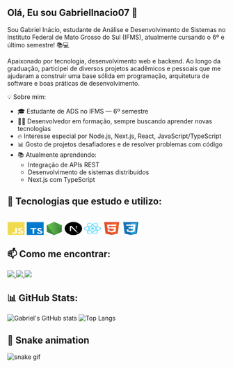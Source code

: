 ## Olá, Eu sou GabrielInacio07 👋

Sou Gabriel Inácio, estudante de Análise e Desenvolvimento de Sistemas no Instituto Federal de Mato Grosso do Sul (IFMS), atualmente cursando o 6º e último semestre! 📚💻

Apaixonado por tecnologia, desenvolvimento web e backend. Ao longo da graduação, participei de diversos projetos acadêmicos e pessoais que me ajudaram a construir uma base sólida em programação, arquitetura de software e boas práticas de desenvolvimento.

💡 Sobre mim:
- 🎓 Estudante de ADS no IFMS — 6º semestre
- 👨‍💻 Desenvolvedor em formação, sempre buscando aprender novas tecnologias
- 🔥 Interesse especial por Node.js, Next.js, React, JavaScript/TypeScript
- 📊 Gosto de projetos desafiadores e de resolver problemas com código
- 📚 Atualmente aprendendo:
  - Integração de APIs REST
  - Desenvolvimento de sistemas distribuídos
  - Next.js com TypeScript

## 🚀 Tecnologias que estudo e utilizo:

<div style="display: inline_block"><br>
  <img align="center" alt="Gabriel-Js" height="30" width="40" src="https://raw.githubusercontent.com/devicons/devicon/master/icons/javascript/javascript-plain.svg">
  <img align="center" alt="Gabriel-Ts" height="30" width="40" src="https://raw.githubusercontent.com/devicons/devicon/master/icons/typescript/typescript-plain.svg">
  <img align="center" alt="Gabriel-Node" height="30" width="40" src="https://raw.githubusercontent.com/devicons/devicon/master/icons/nodejs/nodejs-original.svg">
  <img align="center" alt="Gabriel-Next" height="30" width="40" src="https://raw.githubusercontent.com/devicons/devicon/master/icons/nextjs/nextjs-original.svg">
  <img align="center" alt="Gabriel-React" height="30" width="40" src="https://raw.githubusercontent.com/devicons/devicon/master/icons/react/react-original.svg">
  <img align="center" alt="Gabriel-HTML" height="30" width="40" src="https://raw.githubusercontent.com/devicons/devicon/master/icons/html5/html5-original.svg">
  <img align="center" alt="Gabriel-CSS" height="30" width="40" src="https://raw.githubusercontent.com/devicons/devicon/master/icons/css3/css3-original.svg">
</div>


##

## 📫 Como me encontrar:

<div>
  <a href="https://www.instagram.com/gabriel_inacio07/" target="_blank">
    <img src="https://img.shields.io/badge/-Instagram-%23E4405F?style=for-the-badge&logo=instagram&logoColor=white" target="_blank">
  </a>
  <a href="https://www.linkedin.com/in/gabriel-in%C3%A1cio-b2b968253/" target="_blank">
    <img src="https://img.shields.io/badge/-LinkedIn-%230077B5?style=for-the-badge&logo=linkedin&logoColor=white" target="_blank">
  </a>
  <a href="mailto:inaciogabriell89@gmail.com" target="_blank">
    <img src="https://img.shields.io/badge/-Gmail-%23333?style=for-the-badge&logo=gmail&logoColor=white" target="_blank">
  </a>
</div>

##

## 📊 GitHub Stats:

![Gabriel's GitHub stats](https://github-readme-stats.vercel.app/api?username=GabrielInacio07&show_icons=true&theme=tokyonight)
![Top Langs](https://github-readme-stats.vercel.app/api/top-langs/?username=GabrielInacio07&layout=compact&theme=tokyonight)

## 🐍 Snake animation

![snake gif](https://github.com/GabrielInacio07/GabrielInacio07/blob/output/github-contribution-grid-snake.svg)

